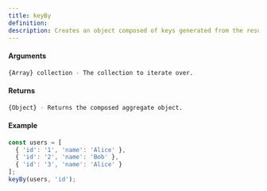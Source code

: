 ```yaml
---
title: keyBy
definition: 
description: Creates an object composed of keys generated from the results of running each element of collection thru iteratee.
---
```



#### Arguments


```bash
{Array} collection - The collection to iterate over.
```


#### Returns


```bash
{Object} - Returns the composed aggregate object.
```


#### Example


```ts
const users = [
  { 'id': '1', 'name': 'Alice' },
  { 'id': '2', 'name': 'Bob' },
  { 'id': '3', 'name': 'Alice' }
];
keyBy(users, 'id');
```